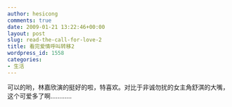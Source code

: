 ```yaml
---
author: hesicong
comments: true
date: 2009-01-21 13:22:46+00:00
layout: post
slug: read-the-call-for-love-2
title: 看完爱情呼叫转移2
wordpress_id: 1558
categories:
- 生活
---
```


可以的哟，林嘉欣演的挺好的啦，特喜欢。对比于非诚勿扰的女主角舒淇的大嘴，这个可爱多了啊…………
